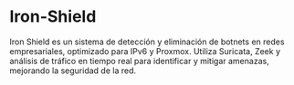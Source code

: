 # Iron-Shield
Iron Shield es un sistema de detección y eliminación de botnets en redes empresariales, optimizado para IPv6 y Proxmox. Utiliza Suricata, Zeek y análisis de tráfico en tiempo real para identificar y mitigar amenazas, mejorando la seguridad de la red.
